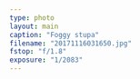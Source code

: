 ```yaml
---
type: photo
layout: main
caption: "Foggy stupa"
filename: "20171116031650.jpg"
fstop: "f/1.8"
exposure: "1/2083"
---
```

